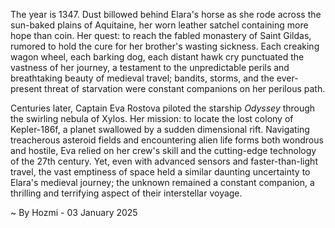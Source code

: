 
The year is 1347.  Dust billowed behind Elara's horse as she rode across the sun-baked plains of Aquitaine, her worn leather satchel containing more hope than coin.  Her quest: to reach the fabled monastery of Saint Gildas, rumored to hold the cure for her brother's wasting sickness.  Each creaking wagon wheel, each barking dog, each distant hawk cry punctuated the vastness of her journey, a testament to the unpredictable perils and breathtaking beauty of medieval travel; bandits, storms, and the ever-present threat of starvation were constant companions on her perilous path.

Centuries later, Captain Eva Rostova piloted the starship *Odyssey* through the swirling nebula of Xylos.  Her mission: to locate the lost colony of Kepler-186f,  a planet swallowed by a sudden dimensional rift.  Navigating treacherous asteroid fields and encountering alien life forms both wondrous and hostile, Eva relied on her crew's skill and the cutting-edge technology of the 27th century.  Yet, even with advanced sensors and faster-than-light travel, the vast emptiness of space held a similar daunting uncertainty to Elara's medieval journey; the unknown remained a constant companion, a thrilling and terrifying aspect of their interstellar voyage.

~ By Hozmi - 03 January 2025
